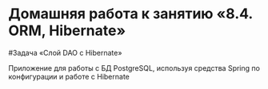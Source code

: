# Домашняя работа к занятию «8.4. ORM, Hibernate»

#Задача «Слой DAO c Hibernate»

Приложение для работы с БД PostgreSQL, используя средства Spring по конфигурации и работе с Hibernate
